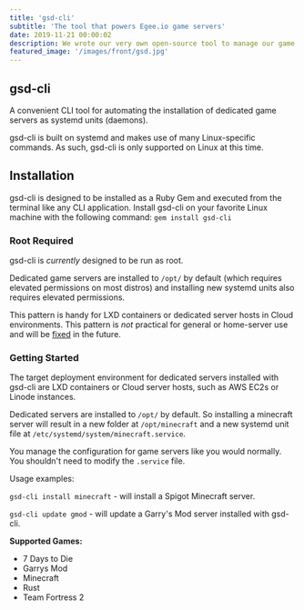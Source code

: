 ```yaml
---
title: 'gsd-cli'
subtitle: 'The tool that powers Egee.io game servers'
date: 2019-11-21 00:00:02
description: We wrote our very own open-source tool to manage our game servers and do the hard stuff for us.
featured_image: '/images/front/gsd.jpg'
---
```


## gsd-cli

A convenient CLI tool for automating the installation of dedicated game servers as systemd units (daemons).

gsd-cli is built on systemd and makes use of many Linux-specific commands. As such, gsd-cli is only supported on Linux at this time.

## Installation

gsd-cli is designed to be installed as a Ruby Gem and executed from the terminal like any CLI application. Install gsd-cli on your favorite Linux machine with the following command: `gem install gsd-cli`

### Root Required

gsd-cli is *currently* designed to be run as root.

Dedicated game servers are installed to `/opt/` by default (which requires elevated permissions on most distros) and installing new systemd units also requires elevated permissions.

This pattern is handy for LXD containers or dedicated server hosts in Cloud environments. This pattern is _not_ practical for general or home-server use and will be [fixed](https://github.com/Egeeio/gsd-cli/issues/12) in the future.

### Getting Started

The target deployment environment for dedicated servers installed with gsd-cli are LXD containers or Cloud server hosts, such as AWS EC2s or Linode instances.

Dedicated servers are installed to `/opt/` by default. So installing a minecraft server will result in a new folder at `/opt/minecraft` and a new systemd unit file at `/etc/systemd/system/minecraft.service`.

You manage the configuration for game servers like you would normally. You shouldn't need to modify the `.service` file.

Usage examples:

`gsd-cli install minecraft` - will install a Spigot Minecraft server.

`gsd-cli update gmod` - will update a Garry's Mod server installed with gsd-cli.

**Supported Games:**

* 7 Days to Die
* Garrys Mod
* Minecraft
* Rust
* Team Fortress 2

